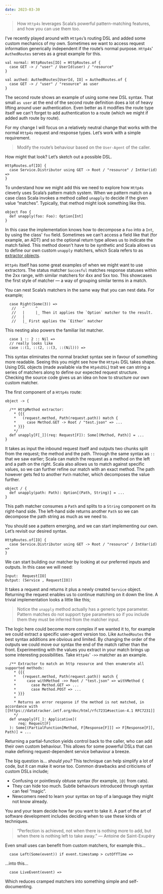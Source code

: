 ```yaml
---
date: 2023-03-30
---
```


> How `Http4s` leverages Scala’s powerful pattern-matching features, and how you can use them too.
>
<!-- truncate -->

I’ve recently played around with `Http4s`’s routing DSL and added some custom mechanics of my own.
Sometimes we want to access request information generically independent if the route’s normal purpose. `Http4s`'
`AuthedRoutes` serves as a great example for this.

```mdoc:scala
val normal: HttpRoutes[IO] = HttpRoutes.of {
  case GET -> / "user" / UserId(user) / "resource" 
}

val authed: AuthedRoutes[UserId, IO] = AuthedRoutes.of {
  case GET -> / "user" / "resource" as user
}
```

The second route shows an example of using some new DSL syntax. That small `as user` at the end of the second route
definition does a lot of heavy lifting around user authentication. Even better as it modifies the route type itself we
can't forget to add authentication to a route (which we might if added auth route by route).

For my change I will focus on a relatively neutral change that works with the normal `Http4s` request and response
types. Let’s work with a simple requirement.

> Modify the route’s behaviour based on the `User-Agent` of the caller.

How might that look? Let’s sketch out a possible DSL.

```mdoc:scala
HttpRoutes.of[IO] {
  case Service.Distributor using GET -> Root / "resource" / IntVar(id) =>
}
```

To understand how we might add this we need to explore how `Http4s` cleverly uses Scala’s pattern match system. When we
pattern match on a case class Scala invokes a method called `unapply` to decide if the given value “matches”. Typically,
that method might look something like this.

```mdoc:scala
object Foo {
  def unapply(foo: Foo): Option[Int]
}
```

In this case the implementation knows how to decompose a `Foo` into a `Int`, by using the class' `foo` field. Sometimes
we can't access a field like that (for example, an ADT) and so the optional return type allows us to indicate the match
failed. This method doesn't have to be synthetic and Scala allows us to define our own custom `unapply` matchers, which
Scala refers to as [extractor objects](https://docs.scala-lang.org/tour/extractor-objects.html).

`Http4s` itself has some great examples of when we might want to use extractors. The status matcher `Succesful` matches
response statuses within the 2xx range, with similar matchers for 4xx and 5xx too. This showcases the first style of
matcher — a way of grouping similar terms in a match.

You can nest Scala’s matchers in the same way that you can nest data. For example;

```mdoc:scala
  case Right(Some(3)) =>
   //   ^     ^
   //   |     |_ Then it applies the `Option` matcher to the result.
   //   |
   //   |_ First applies the `Either` matcher
```

This nesting also powers the familiar list matcher.

```mdoc:scala
  case 1 :: 2 :: Nil =>
  // really looks like
  case ::(1, ::(2, ::(3, ::(Nil))) => 
```

This syntax eliminates the normal bracket syntax see in favour of something more readable. Seeing this you might see how
the `Http4s` DSL takes shape. Using DSL objects (made available via the `Htp4sDSL`) trait we can string a series of
matchers along to define our expected request structure. Checking the source code gives us an idea on how to structure
our own custom matcher.

The first component of a `Http4s` route:

```mdoc:scala
object -> {

  /** HttpMethod extractor:
    * {{{
    *   (request.method, Path(request.path)) match {
    *     case Method.GET -> Root / "test.json" => ...
    * }}}
    */
  def unapply[F[_]](req: Request[F]): Some[(Method, Path)] = ...
}
```

It takes as input the inbound request itself and outputs two chunks split from the request; the method and the path.
Through the same syntax as `::` that we saw earlier; Scala can match the request as a method on the left and a path on
the
right. Scala also allows us to match against specific values, so we can further refine our match with an exact method.
The path however gets fed to another `Path` matcher, which decomposes the value further.

```modc:scala
object / {
  def unapply(path: Path): Option[(Path, String)] = ...
}
```

This path matcher consumes a `Path` and splits to a `String` component on its right-hand side. The left-hand side
returns another `Path` so we can decompose the path string as much as we need to.

You should see a pattern emerging, and we can start implementing our own. Let’s revisit our desired syntax.

```mdoc:scala
HttpRoutes.of[IO] {
  case Service.Distributor using GET -> Root / "resource" / IntVar(id) =>
}
```

We can start building our matcher by looking at our preferred inputs and outputs. In this case we will need:

```mdoc:scala
Input:  Request[IO]
Output: (Service , Request[IO])
```

It takes a request and returns it plus a newly created `Service` object. Returning the request enables us to continue
matching on it down the line. A trivial implementation looks a little like this;

<script src="https://scastie.scala-lang.org/s5swyEcORHGz0wYU67AZ4w.js"></script>

> Notice the `unapply` method actually has a generic type parameter. Pattern matches do not support type parameters so
> if you include them they must be inferred from the matcher input.

The logic here could become more complex if we wanted it to, for example we could extract a specific user-agent version
too. Like `AuthedRoutes` the best syntax additions are obvious and limited. By changing the order of the outputs we
could move our syntax the end of the match rather than the front. Experimenting with the values you extract in your
match brings up some interesting possibilities. Take `Http4s`' `->>` matcher as an example.

```modc:scala
  /** Extractor to match an http resource and then enumerate all supported methods:
    * {{{
    *   (request.method, Path(request.path)) match {
    *     case withMethod ->> Root / "test.json" => withMethod {
    *       case Method.GET => ...
    *       case Method.POST => ...
    * }}}
    *
    * Returns an error response if the method is not matched, in accordance with [[https://datatracker.ietf.org/doc/html/rfc7231#section-4.1 RFC7231]]
    */
  def unapply[F[_]: Applicative](
      req: Request[F]
  ): Some[(PartialFunction[Method, F[Response[F]]] => F[Response[F]], Path)] = ...
```

Returning a partial-function yields control back to the caller, who can add their own custom behaviour. This allows for
some powerful DSLs that can make defining request-dependent service behaviour a breeze.

The big question is… _should you?_ This technique can help simplify a lot of code, but it can make
it worse too. Common drawbacks and criticisms of custom DSLs include;

* Confusing or pointlessly obtuse syntax (for example, `|@|` from cats).
* They can hide too much. Subtle behaviours introduced through syntax can feel “magic”.
* Newcomers need to learn your syntax on top of a language they might not know already.

You and your team decide how far you want to take it. A part of the art of software development includes deciding when
to use these kinds of techniques.

> “Perfection is achieved, not when there is nothing more to add, but when there is nothing left to take away.”
> ― Antoine de Saint-Exupéry

Even small uses can benefit from custom matchers, for example this…

```mdoc:scala
  case Left(Some(event)) if event.timestamp > cutOffTime =>
```

…into this…

```mdoc:scala
  case LiveEvent(event) =>
```

Which reduces cramped matchers into something simple and self-documenting.
